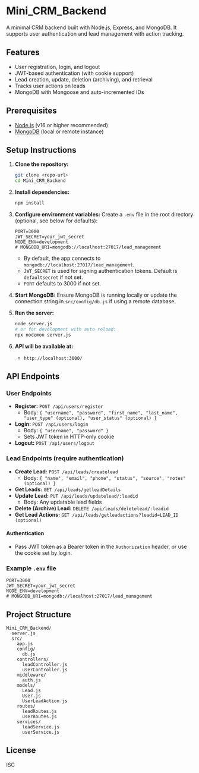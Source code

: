 # Mini_CRM_Backend

A minimal CRM backend built with Node.js, Express, and MongoDB. It supports user authentication and lead management with action tracking.

## Features
- User registration, login, and logout
- JWT-based authentication (with cookie support)
- Lead creation, update, deletion (archiving), and retrieval
- Tracks user actions on leads
- MongoDB with Mongoose and auto-incremented IDs

## Prerequisites
- [Node.js](https://nodejs.org/) (v16 or higher recommended)
- [MongoDB](https://www.mongodb.com/) (local or remote instance)

## Setup Instructions

1. **Clone the repository:**
   ```bash
   git clone <repo-url>
   cd Mini_CRM_Backend
   ```

2. **Install dependencies:**
   ```bash
   npm install
   ```

3. **Configure environment variables:**
   Create a `.env` file in the root directory (optional, see below for defaults):
   ```env
   PORT=3000
   JWT_SECRET=your_jwt_secret
   NODE_ENV=development
   # MONGODB_URI=mongodb://localhost:27017/lead_management
   ```
   - By default, the app connects to `mongodb://localhost:27017/lead_management`.
   - `JWT_SECRET` is used for signing authentication tokens. Default is `defaultsecret` if not set.
   - `PORT` defaults to 3000 if not set.

4. **Start MongoDB:**
   Ensure MongoDB is running locally or update the connection string in `src/config/db.js` if using a remote database.

5. **Run the server:**
   ```bash
   node server.js
   # or for development with auto-reload:
   npx nodemon server.js
   ```

6. **API will be available at:**
   - `http://localhost:3000/`

## API Endpoints

### User Endpoints
- **Register:** `POST /api/users/register`
  - Body: `{ "username", "password", "first_name", "last_name", "user_type" (optional), "user_status" (optional) }`
- **Login:** `POST /api/users/login`
  - Body: `{ "username", "password" }`
  - Sets JWT token in HTTP-only cookie
- **Logout:** `POST /api/users/logout`

### Lead Endpoints (require authentication)
- **Create Lead:** `POST /api/leads/createlead`
  - Body: `{ "name", "email", "phone", "status", "source", "notes" (optional) }`
- **Get Leads:** `GET /api/leads/getleadDetails`
- **Update Lead:** `PUT /api/leads/updatelead/:leadid`
  - Body: Any updatable lead fields
- **Delete (Archive) Lead:** `DELETE /api/leads/deletelead/:leadid`
- **Get Lead Actions:** `GET /api/leads/getleadactions?leadid=LEAD_ID (optional)`

#### Authentication
- Pass JWT token as a Bearer token in the `Authorization` header, or use the cookie set by login.

### Example `.env` file
```
PORT=3000
JWT_SECRET=your_jwt_secret
NODE_ENV=development
# MONGODB_URI=mongodb://localhost:27017/lead_management
```

## Project Structure
```
Mini_CRM_Backend/
  server.js
  src/
    app.js
    config/
      db.js
    controllers/
      leadController.js
      userController.js
    middleware/
      auth.js
    models/
      Lead.js
      User.js
      UserLeadAction.js
    routes/
      leadRoutes.js
      userRoutes.js
    services/
      leadService.js
      userService.js
```

## License
ISC